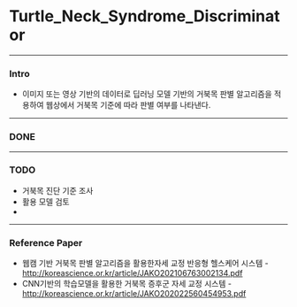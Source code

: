 # Turtle_Neck_Syndrome_Discriminator


---

### Intro

* 이미지 또는 영상 기반의 데이터로 딥러닝 모델 기반의 거북목 판별 알고리즘을 적용하여 웹상에서 거북목 기준에 따라 판별 여부를 나타낸다.



---


### DONE


---


### TODO

* 거북목 진단 기준 조사 
* 활용 모델 검토 
* 


---


### Reference Paper

* 웹캠 기반 거북목 판별 알고리즘을 활용한자세 교정 반응형 헬스케어 시스템  - http://koreascience.or.kr/article/JAKO202106763002134.pdf
* CNN기반의 학습모델을 활용한 거북목 증후군 자세 교정 시스템 - http://koreascience.or.kr/article/JAKO202022560454953.pdf

